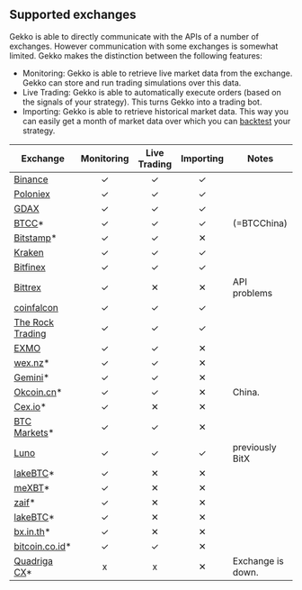 ## Supported exchanges

Gekko is able to directly communicate with the APIs of a number of exchanges. However communication with some exchanges is somewhat limited. Gekko makes the distinction between the following features:

- Monitoring: Gekko is able to retrieve live market data from the exchange. Gekko can store and run trading simulations over this data.
- Live Trading: Gekko is able to automatically execute orders (based on the signals of your strategy). This turns Gekko into a trading bot.
- Importing: Gekko is able to retrieve historical market data. This way you can easily get a month of market data over which you can [backtest][1] your strategy.

| Exchange              | Monitoring | Live Trading | Importing | Notes                     |
| --------------------- |:----------:|:------------:|:---------:| ------------------------- |
| [Binance][24]         | ✓          | ✓            | ✓         |                           |
| [Poloniex][2]         | ✓          | ✓            | ✓         |                           |
| [GDAX][3]             | ✓          | ✓            | ✓         |                           |
| [BTCC][4]*            | ✓          | ✓            | ✓         | (=BTCChina)               |
| [Bitstamp][5]*        | ✓          | ✓            | ✕         |                           |
| [Kraken][6]           | ✓          | ✓            | ✓         |                           |
| [Bitfinex][7]         | ✓          | ✓            | ✓         |                           |
| [Bittrex][8]          | ✓          | ✕            | ✕         | API problems              |
| [coinfalcon][25]      | ✓          | ✓            | ✓         |                           |
| [The Rock Trading][28]| ✓          | ✓            | ✓         |                           |
| [EXMO][27]            | ✓          | ✓            | ✕         |                           |
| [wex.nz][9]*          | ✓          | ✓            | ✕         |                           |
| [Gemini][10]*         | ✓          | ✓            | ✕         |                           |
| [Okcoin.cn][11]*      | ✓          | ✓            | ✕         | China.                    |
| [Cex.io][12]*         | ✓          | ✕            | ✕         |                           |
| [BTC Markets][13]*    | ✓          | ✓            | ✕         |                           |
| [Luno][14]            | ✓          | ✓            | ✓         | previously BitX           |
| [lakeBTC][15]*        | ✓          | ✕            | ✕         |                           |
| [meXBT][16]*          | ✓          | ✕            | ✕         |                           |
| [zaif][17]*           | ✓          | ✕            | ✕         |                           |
| [lakeBTC][18]*        | ✓          | ✕            | ✕         |                           |
| [bx.in.th][19]*       | ✓          | ✕            | ✕         |                           |
| [bitcoin.co.id][22]*  | ✓          | ✓            | ✕         |                           |
| [Quadriga CX][23]*    | x          | x            | ✕         | Exchange is down.         |

[1]: ../features/backtesting.md
[2]: https://poloniex.com
[3]: https://gdax.com
[4]: https://btcc.com
[5]: https://bitstamp.com
[6]: https://kraken.com
[7]: https://bitfinex.com
[8]: https://bittrex.com
[9]: https://wex.nz
[10]: https://gemini.com
[11]: https://www.okcoin.cn
[12]: https://cex.io
[13]: https://btcmarkets.net
[14]: https://www.luno.com
[15]: https://lakebtc.com
[16]: https://mexbt.com
[17]: https://zaif.jp/trade_btc_jpy
[18]: https://lakebtc.com
[19]: https://bx.in.th
[22]: https://vip.bitcoin.co.id/
[23]: https://quadrigacx.com/
[24]: https://www.binance.com/?ref=11236330
[25]: https://coinfalcon.com/?ref=CFJSQBMXZZDS
[27]: https://exmo.com
[28]: https://www.therocktrading.com/
